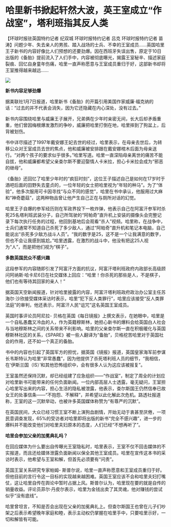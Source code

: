# 哈里新书掀起轩然大波，英王室成立“作战室”，塔利班指其反人类

【环球时报驻英国特约记者 纪双城 环球时报特约记者 吕克 环球时报特约记者
苗涛】问题少年、失去亲人的男孩、踏入战场的士兵、不幸的王室成员……英国哈里王子新书的内容好像比人们预想的还要劲爆。因在西班牙失误出售，原定于10日出版的《备胎》提前流入了人们手中，内容被彻底曝光，揭露王室秘辛、描述家庭裂痕、回忆自身童年伤痛，哈里一直声称愿意与王室成员重归于好，这部新书却将王室推得越来越远……

![](https://inews.gtimg.com/newsapp_bt/0/15600047851/1000)

**新书内容足够劲爆**

据美联社1月7日报道，哈里新书《备胎》的开篇引用美国作家威廉·福克纳的话：“过去的并不代表会消失，因为它还隐藏在内心深处，没有过去。”

新书内容围绕哈里与威廉王子展开，兄弟俩在少年时亲密无间，长大后却矛盾重重，他们曾因梅根爆发激烈的争吵，威廉把哈里打倒在地，哈里摔到了狗盆上，后背被划伤。

书中详尽描述了1997年戴安娜王妃去世的经过，哈里表示，在母亲去世后，为转移公众对王室成员去世的焦点，他和威廉被安排跟在戴安娜棺木后面为母亲送行。“对两个孩子的要求似乎很多。”哈里写道。哈里一直深陷母亲离世的痛苦不能自拔，他和威廉都希望父亲查尔斯不要迎娶情人卡米拉，担心卡米拉会成为“邪恶的继母”。

《备胎》还回忆了哈里少年时的“疯狂时刻”，这位王子描述自己是如何在17岁时于酒吧后面的田野失去童贞的，一位年轻的女士把哈里视为“年轻的种马”。为了“体验”，他多次服用可卡因寻找“与众不同的感觉”，哈里在书中承认，他服用过大麻和“神奇蘑菇”，这两种物品曾让他产生自己正在与厕所对话的幻觉。

哈里王子自爆的参军经历则在军政界投下一枚炸弹，他表示自己在阿富汗参军时杀死25名塔利班武装分子，自己所驾驶的“阿帕奇”直升机上安装的摄像头会完整记录下每次执行任务的过程，他回到基地后会观看“杀人”视频。哈里称，在战争中，士兵们通常不知道自己杀死了多少敌人，通过“阿帕奇”直升机和笔记本电脑，自己能说出“杀死多少敌方战斗人员”。“我的数字是25，这不是一个让我满意的数字，但也不会让我感到尴尬。”哈里透露，在激烈的战斗中，他没有把这25人视为“人”，而是把他们视为“棋子”。

**多数英国民众不感兴趣**

这段参军的内容随即引发了阿富汗方面的抗议，阿富汗塔利班政府内政部长高级顾问阿纳斯·哈卡尼6日在社交媒体上回应：“哈里！你杀死的那些是人，不是棋子，他们也有等待其回家的亲人！”

据英国天空新闻报道，针对哈里披露的内容，阿富汗塔利班政府政治办公室主任苏海尔·沙欣接受媒体采访时表示，哈里“犯下反人类罪行”，哈里应该接受“反人类罪法庭”的审判，他还表示，阿富汗人民“诅咒”这名英国王室成员。

英国时事评论员阿尼拉-
贝格在英国《每日镜报》上撰文表示，在她眼中，哈里是一个自私愚蠢又冷血的人，作为英籍穆斯林，她担心新书的爆料会给英国白人社会与当地穆斯林之间的关系带来不利影响。哈里的父亲查尔斯一直在积极暖化与英国穆斯林社区的关系，《SPARE》被一些人翻译为“备胎”，贝格挖苦哈里对于英国社会的作用，还不如一个真正的备胎。

书中的内容也引起了英国军方的担忧，据英国《镜报》报道，英国皇家海军前参谋长韦斯特认为哈里“非常愚蠢”，因为他提供了杀死塔利班人员的细节，“我相信，在‘伊斯兰国（IS）’和其他恐怖组织中，会有很多人认为这应该被报复”。

王室虽然还保持沉默，却已经组建了应急组织——“作战室”，制定了周全的计划应对哈里新书可能带来的任何负面新闻。一位内部高层人士透露，毫无疑问，王室担心哈里写出来的内容，担心生活的隐私被泄露，他表示，查尔斯国王仍然信奉已故女王的处事信条——“不抱怨、不解释”，并希望以此化解此次危机。路透社报道称，王室的这一沉默举动，也被许多英国媒体称赞为“有尊严的沉默”。

在英国民间，大众已经习惯王室不断上演狗血剧情，开始无动于衷甚至厌倦，一项民意调查发现，65%的受访者对哈里即将出版的新书“完全不感兴趣”，进一步的爆料并不能改变他们对哈里夫妇原本的态度，人们已经“不想再听了”。

**哈里会参加父亲的加冕典礼吗？**

在回应媒体为什么要出自传曝光王室隐私时，哈里表示，王室不仅不回击媒体的不实报道，而且还给媒体泄露负面新闻以保全其他王室成员。哈里在宣传这本书的采访时表示，他希望与王室和解，但首先必须要有“问责”。

英国王室关系研究专家帕姆-
斯普尔说，哈里一直声称愿意和王室成员重归于好。但他目前的言行令这一目标的实现越来越困难。英国王室应该不会和哈里夫妇打嘴仗，这让哈里自传在舆论中暂时占据上风。斯普尔认为，哈里现在要的就是自传的销量收益。评论员菲尔·丹皮尔表示，哈里为金钱出卖了其灵魂，他对赚钱的尝试似乎“没有底线”。

哈里曾坦言，不知是否会出现在父亲的加冕典礼上。但查尔斯国王也曾在儿子们吵架之后表示希望晚年家庭和睦，表示主动权仍掌握在哈里手中，只要哈里示好，一切和解皆有可能。

